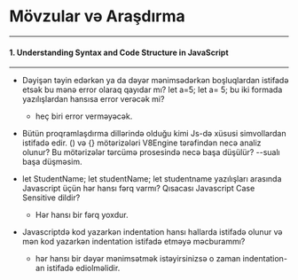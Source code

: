 # Mövzular və Araşdırma

***
#### 1. Understanding Syntax and Code Structure in JavaScript
***
* Dəyişən təyin edərkən ya da dəyər mənimsədərkən boşluqlardan istifadə etsək bu mənə error olaraq qayıdar mı? let a=5; let a= 5; bu iki formada yazılışlardan hansısa error verəcək mi?
   * heç biri error verməyəcək.

* Bütün proqramlaşdırma dillərində olduğu kimi Js-də xüsusi simvollardan istifadə edir. () və {} mötərizələri V8Engine tərəfindən necə analiz olunur? Bu mötərizələr tərcümə prosesində necə başa düşülür?
--sualı başa düşməsim.
* let StudentName; let studentName; let studentname yazılışları arasında Javascript üçün hər hansı fərq varmı? Qısacası Javascript Case Sensitive dildir?
   * Hər hansı bir fərq yoxdur.
* Javascriptdə kod yazarkən indentation hansı hallarda istifadə olunur və mən kod yazarkən indentation istifadə etməyə məcburammı?
   * hər hansı bir dəyər mənimsətmək istəyirsinizsə o zaman indentation-an istifadə ediolməlidir.

